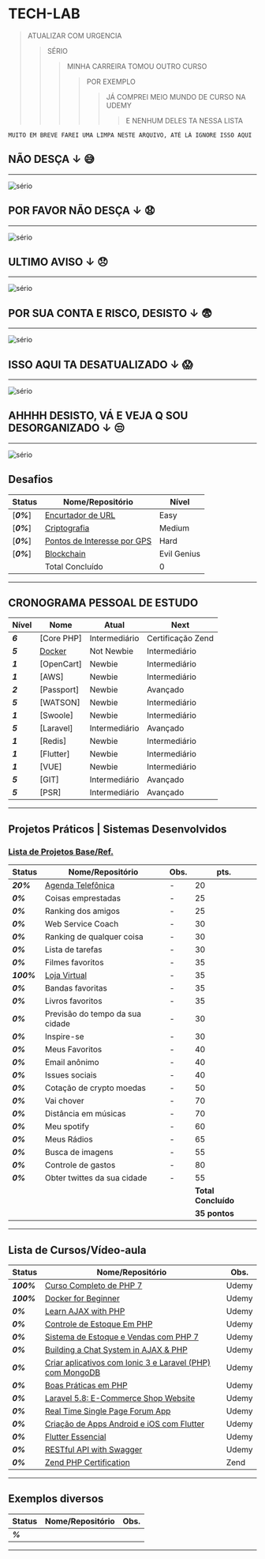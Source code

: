 # TECH-LAB

> ATUALIZAR COM URGENCIA
>> SÉRIO
>>> MINHA CARREIRA TOMOU OUTRO CURSO
>>>> POR EXEMPLO
>>>>> JÁ COMPREI MEIO MUNDO DE CURSO NA UDEMY
>>>>>> E NENHUM DELES TA NESSA LISTA

```
MUITO EM BREVE FAREI UMA LIMPA NESTE ARQUIVO, ATÉ LÁ IGNORE ISSO AQUI
```
## NÃO DESÇA **↓**  :sweat_smile:
-------------------------------------

![sério](https://picsum.photos/3200/500)

## POR FAVOR NÃO DESÇA **↓**  :anguished:
-------------------------------------

![sério](https://picsum.photos/3201/500)

## ULTIMO AVISO **↓**  :disappointed:
-------------------------------------

![sério](https://picsum.photos/3202/500)

## POR SUA CONTA E RISCO, DESISTO **↓**  :fearful:
-------------------------------------

![sério](https://picsum.photos/3203/500)

## ISSO AQUI TA DESATUALIZADO **↓**   :scream:
-------------------------------------

![sério](https://picsum.photos/3204/500)

## AHHHH DESISTO, VÁ E VEJA Q SOU DESORGANIZADO **↓**    :unamused:
-------------------------------------

![sério](https://picsum.photos/3205/500)

## Desafios

| **Status**  | **Nome/Repositório**  | **Nível**  |
|---|---|---|
| [**_0%_**] |    [Encurtador de URL](https://github.com/me42th/desafios/tree/master/1%20-%20Easy/Encurtador%20de%20URL)  | Easy  |
| [**_0%_**] |    [Criptografia](https://github.com/me42th/desafios/tree/master/2%20-%20Medium/Criptografia)  | Medium  |
| [**_0%_**] |    [Pontos de Interesse por GPS](https://github.com/me42th/desafios/tree/master/3%20-%20Hard/Pontos%20de%20Interesse)  | Hard  |
| [**_0%_**] |    [Blockchain](https://github.com/me42th/desafios/tree/master/4%20-%20Evil%20Genius/Blockchain)  | Evil Genius  |
|  | Total Concluído  | 0 |

------------

## CRONOGRAMA PESSOAL DE ESTUDO

| **Nível**  | **Nome**  | **Atual**  |  **Next**  |
|---|---|---|---|
| **_6_** |    [Core PHP]  | Intermediário | Certificação Zend  |
| **_5_** |    [Docker](./DOCKER-LAB)  | Not Newbie  | Intermediário  |
| **_1_** |    [OpenCart]  | Newbie  | Intermediário  |
| **_1_** |    [AWS]  | Newbie  | Intermediário  |
| **_2_** |    [Passport]  | Newbie  | Avançado  |
| **_5_** |    [WATSON]  | Newbie  | Intermediário  |
| **_1_** |    [Swoole]  | Newbie  | Intermediário  |
| **_5_** |    [Laravel]  | Intermediário  | Avançado  |
| **_1_** |    [Redis]  | Newbie  | Intermediário  |
| **_1_** |    [Flutter]  | Newbie  | Intermediário  |
| **_1_** |    [VUE]  | Newbie  | Intermediário  |
| **_5_** |    [GIT]  | Intermediário  | Avançado  |
| **_5_** |    [PSR]  | Intermediário  | Avançado  |

------------


## Projetos Práticos | Sistemas Desenvolvidos
### [Lista de Projetos Base/Ref.](https://github.com/me42th/ListaDeDesafiosProgramacao)
| **Status**  | **Nome/Repositório**  | **Obs.**  |  **pts.**  |
|---|---|---|---|
| **_20%_** | [Agenda Telefônica](https://github.com/me42th/TECH-LAB/tree/master/CONTACTS-CHALLANGE) |  -  | 20 |
| **_0%_** | Coisas emprestadas  |  -  | 25 |
| **_0%_** | Ranking dos amigos  |  -  | 25 |
| **_0%_** | Web Service Coach  |  -  | 30 |
| **_0%_** | Ranking de qualquer coisa  |  -  | 30 |
| **_0%_** | Lista de tarefas  |  -  | 30 |
| **_0%_** | Filmes favoritos  |  -  | 35 |
| **_100%_** | [Loja Virtual](https://github.com/me42th/eco) |  -  | 35 |
| **_0%_** | Bandas favoritas  |  -  | 35 |
| **_0%_** | Livros favoritos  |  -  | 35 |
| **_0%_** | Previsão do tempo da sua cidade  |  -  | 30 |
| **_0%_** | Inspire-se  |  -  | 30 |
| **_0%_** | Meus Favoritos  |  -  | 40 |
| **_0%_** | Email anônimo  |  -  | 40 |
| **_0%_** | Issues sociais  |  -  | 40 |
| **_0%_** | Cotação de crypto moedas  |  -  | 50 |
| **_0%_** | Vai chover  |  -  | 70 |
| **_0%_** | Distância em músicas   |  -  | 70 |
| **_0%_** | Meu spotify  |  -  | 60 |
| **_0%_** | Meus Rádios  |  -  | 65 |
| **_0%_** | Busca de imagens  |  -  | 55 |
| **_0%_** | Controle de gastos  |  -  | 80 |
| **_0%_** | Obter twittes da sua cidade  |  -  | 55 |
|   |   |   |**Total Concluído**|
|   |   |   |**35 pontos**|

------------

## Lista de Cursos/Vídeo-aula

| **Status**  | **Nome/Repositório**  | **Obs.**  |
|---|---|---|
| **_100%_**  | [Curso Completo de PHP 7](https://www.udemy.com/curso-php-7-online/)  |  Udemy |
| **_100%_** | [Docker for Beginner](https://www.udemy.com/docker-for-beginner)  |   Udemy |
| **_0%_** | [Learn AJAX with PHP](https://www.udemy.com/learn-ajax-with-php/)  |   Udemy |
| **_0%_** | [Controle de Estoque Em PHP](https://www.udemy.com/controle-de-estoque-em-php/)  |   Udemy |
| **_0%_** | [Sistema de Estoque e Vendas com PHP 7 ](https://www.udemy.com/sistema-de-estoque-e-vendas-com-php-7/)  |   Udemy  |
| **_0%_** | [Building a Chat System in AJAX & PHP ](https://www.udemy.com/chat-system-in-php-ajax/)  |   Udemy |
| **_0%_**   | [Criar aplicativos com Ionic 3 e Laravel (PHP) com MongoDB ](https://www.udemy.com/criar-aplicativos-com-ionic-3-e-laravelphp-com-mongodb/)  |   Udemy  |
| **_0%_** | [Boas Práticas em PHP](https://www.udemy.com/boas-praticas-em-php/)  |   Udemy  |
| **_0%_**  | [Laravel 5.8: E-Commerce Shop Website ](https://www.udemy.com/laravel-ecommerce-shop/)  | Udemy  |
| **_0%_**   | [ Real Time Single Page Forum App](https://www.udemy.com/real-time-single-page-forum-app-with-pusher-laravel-vuejs/)  |   Udemy  |
| **_0%_**   | [Criação de Apps Android e iOS com Flutter](https://www.udemy.com/curso-completo-flutter-app-android-ios/)  |   Udemy  |
| **_0%_**  | [Flutter Essencial ](https://www.udemy.com/flutter-essencial/)  |   Udemy  |
| **_0%_**  | [RESTful API  with Swagger ](https://www.udemy.com/api-testing-and-documentation-with-swagger-from-scratch/)  |  Udemy  |
| **_0%_**  | [Zend PHP Certification](http://www.zend.com/en/services/certification/php-certification)  |  Zend |

------------




## Exemplos diversos

| **Status**  | **Nome/Repositório**  | **Obs.**  |
|---|---|---|
| **_%_** |    []()  |   |

------------
